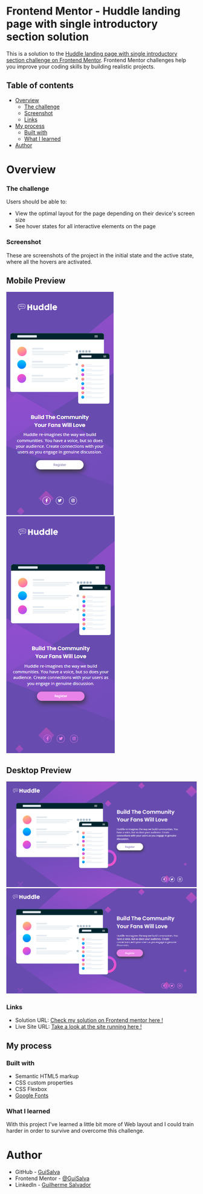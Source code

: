 # Frontend Mentor - Huddle landing page with single introductory section solution

This is a solution to the [Huddle landing page with single introductory section challenge on Frontend Mentor](https://www.frontendmentor.io/challenges/huddle-landing-page-with-a-single-introductory-section-B_2Wvxgi0). Frontend Mentor challenges help you improve your coding skills by building realistic projects. 

## Table of contents

- [Overview](#overview)
  - [The challenge](#the-challenge)
  - [Screenshot](#screenshot)
  - [Links](#links)
- [My process](#my-process)
  - [Built with](#built-with)
  - [What I learned](#what-i-learned)
- [Author](#author)

# Overview

### The challenge

Users should be able to:

- View the optimal layout for the page depending on their device's screen size
- See hover states for all interactive elements on the page

### Screenshot

These are screenshots of the project in the initial state and the active state, where all the hovers are activated.

## Mobile Preview
![](./src/screenshots/mobile-screenshot.png)
![](./src/screenshots/mobile-screenshot-hover.png)

## Desktop Preview
![](./src/screenshots/desktop-screenshot.png)
![](./src/screenshots/desktop-screenshot-hover.png)



### Links
- Solution URL: [Check my solution on Frontend mentor here !](https://www.frontendmentor.io/solutions/huddle-landing-page-with-css-flexbox-Ahz28dBZW7)
- Live Site URL: [Take a look at the site running here !](https://guisalva.github.io/frontendMentor-Huddle-landingPage/)

## My process

### Built with

- Semantic HTML5 markup
- CSS custom properties
- CSS Flexbox
- [Google Fonts](https://fonts.google.com/)

### What I learned

With this project I've learned a little bit more of Web layout and I could train harder in order to survive and overcome this challenge.

# Author

- GitHub - [GuiSalva](https://github.com/guisalva)
- Frontend Mentor - [@GuiSalva](https://www.frontendmentor.io/profile/guisalva)
- LinkedIn - [Guilherme Salvador](https://www.linkedin.com/in/guisalva)
